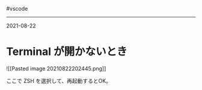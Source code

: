 #vscode 

---
2021-08-22

# Terminal が開かないとき

![[Pasted image 20210822202445.png]]

ここで ZSH を選択して、再起動するとOK。

